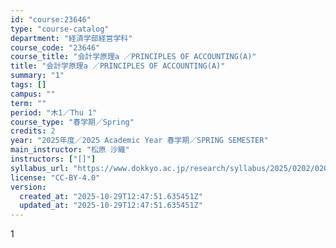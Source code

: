 ```yaml
---
id: "course:23646"
type: "course-catalog"
department: "経済学部経営学科"
course_code: "23646"
course_title: "会計学原理a ／PRINCIPLES OF ACCOUNTING(A)"
title: "会計学原理a ／PRINCIPLES OF ACCOUNTING(A)"
summary: "1"
tags: []
campus: ""
term: ""
period: "木1／Thu 1"
course_type: "春学期／Spring"
credits: 2
year: "2025年度／2025 Academic Year 春学期／SPRING SEMESTER"
main_instructor: "松原 沙織"
instructors: ["[]"]
syllabus_url: "https://www.dokkyo.ac.jp/research/syllabus/2025/0202/0202_23646_ja_JP.html"
license: "CC-BY-4.0"
version:
  created_at: "2025-10-29T12:47:51.635451Z"
  updated_at: "2025-10-29T12:47:51.635451Z"
---
```

1
